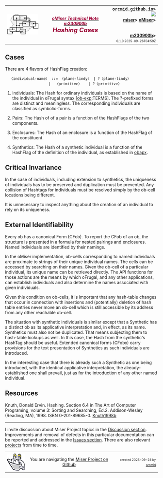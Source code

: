 <!-- m230900b.md 0.1.0              UTF-8                         2025-09-26
     ----1----|----2----|----3----|----4----|----5----|----6----|----7----|--*
     source <https://github.com/orcmid/miser/blob/master/docs/omiser/2023/09/m230900b.md>
     publication <https://orcmid.github.io/miser/omiser/2023/09/m230900b.html>
     -->
<table border="0" width="100%">
  <tr>
    <td width="25%" align="left" height="6">
       <a href="../../" title="The Miser Project on GitHub">
       <img src="../../../images/misertheory-logo.png" /></a>
    </td>
       <td width="48%" height="6"><p align="center"><font color="#990033"><strong>
	<i><a href="../../m000001.htm#m230900"><font color="#990033">oMiser Technical Note m230900b
    </font></a></i><br />
    <i><big><big>Hashing Cases</big></big></i></strong></font></p>
    </td>
    <td width="27%" height="6" valign="middle" align="right">
      <b><tt>
      <a href="../../../../" target="_top">orcmid.github.io</a>&gt;
      </tt></b>
      <br />
      <a href="https://clustrmaps.com/site/1bw9w" title="Visit tracker">
            <img src="//www.clustrmaps.com/map_v2.png?d=3-2eQV4fOuelVHp_YtztZ0hl9Uj4ei9zLKw_nRgCgyM&cl=ffffff" />
      </a><br />
      <b>
      <a href="../../../" target="_top">miser</a>&gt;
      <a href="../../" target="_top">oMiser</a>&gt;
      <br /><br /><br />
         <a href="m230900b.html" target="_top">m230900b</a>&gt;</b>
      <br />
      <small><small>
        0.1.0 2025-09-26T04:59Z<!-- MAINTAIN THIS MANUALLY -->
      </small></small>
      </td>
  </tr>
</table>

## Cases

There are 4 flavors of HashFlag creation:

```text
  〈individual-name〉 ::= 〈plane-lindy〉 | ?〈plane-lindy〉
                    |  〈primitive〉   | ?〈primitive〉
```

1. Individuals: The Hash for ordinary individuals is based on the name of the
    individual in oFrugal syntax
    \[[ob-exp](../../../oFrugal/ob-exp.txt):TERMS\].
   The ?-prefixed forms are distinct and meaningless.  The corresponding
   individuals are classified as symbolic-forms.

2. Pairs: The Hash of of a pair is a function of the HashFlags of the two
   components.

3. Enclosures: The Hash of an enclosure is a function of the HashFlag of the
   constituent.

4. Synthetics: The Hash of a synthetic individual is a function of the
   HashFlag of the definition of the individual, as established in
   [obapx](../../../obapx).

## Critical Invariance

In the case of individuals, including extension to synthetics, the uniqueness
of individuals has to be preserved and duplication must be prevented.  Any
collision of Hashtags for individuals must be resolved simply by the ob-cell
locations being different.

It is unnecessary to inspect anything about the creation of an individual to
rely on its uniqueness.

## External Identifiability

Every ob has a canonical Form (CFob).  To report the CFob of an ob, the
structure is presented in a formula for nested pairings and enclosures.
Named individuals are identified by their namings.

In the oMiser implementation, ob-cells corresponding to named individuals
are proximate to strings of their unique individual names.  The cells can be
accessed by searching on their names.  Given the ob-cell of a particular
individual, its unique name can be retrieved directly.  The API functions for
those actions are the means by which oFrugal, and any other applications, can
establish individuals and also determine the names associated with given
individuals.

Given this condition on ob-cells, it is important that any hash-table changes
that occur in connection with insertions and (potentially) deletion of
hash table entries never move an ob-cell which is still accessible by its
address from any other reachable ob-cell.

The situation with synthetic individuals is similar except that a Synthetic
has a distinct ob as its applicative interpretation and, in effect, as its
name. Synthetics must also not be duplicated. That means subjecting them
to hash-table lookups as well. In this case, the Hash from the synthetic's
HashTag should be useful. Extended canonical forms (CFobx) carry provisions
for the text presentation of Synthetics as such individuals are introduced.

In the interesting case that there is already such a Synthetic as one being introduced, with the identical applicative interpretation, the
already-established one shall prevail, just as for the introduction of any
other named individual.

## Resources

 Knuth, Donald Ervin. Hashing. Section 6.4 in The Art of Computer Programing,
volume 3: Sorting and Searching, Ed.2. Addison-Wesley (Reading, MA), 1998.
ISBN 0-201-89685-0. [Knuth1998b](../../../../../bib/authors.htm#Knuth1998b)

----

I invite discussion about Miser Project topics in the
[Discussion section](https://github.com/orcmid/miser/discussions).
Improvements and removal of defects in this particular documentation can be
reported and addressed in the
[Issues section](https://github.com/orcmid/miser/issues).  There are also
relevant [projects](https://github.com/orcmid/miser/projects?type=classic)
from time to time.

<table border="0" cellspacing="3" width="100%">
  <tr>
    <td width="14%">
	<a href="index.htm" target="_top">
       <img border="0" src="../../../images/hardhat-thumb.gif" alt="Hard Hat Area"
            align="left" width="80" height="57">
       </a>
    </td>
    <td width="54%" valign="middle" align="center">
      You are navigating the <a href="../../../">Miser Project on Github</a></td>
    <td width="30%">
      <p align="right"><font size="-2">created 2025-09-24 by
         <a target="_top" href="../../../../orcmid">orcmid</a> </font></p>
    </td>
  </tr>
</table>
<!--

  0.1.0  2025-09-26T04:59Z Complete first draft
  0.0.1  2025-09-24T23:18Z Incomplete initial draft

               *** end of oMiser/2023/09/m230900b.md ***                  -->
